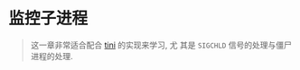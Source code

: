 # 监控子进程

> 这一章非常适合配合 [tini](https://github.com/krallin/tini/blob/master/src/tini.c) 的实现来学习, 尤
> 其是 `SIGCHLD` 信号的处理与僵尸进程的处理.

